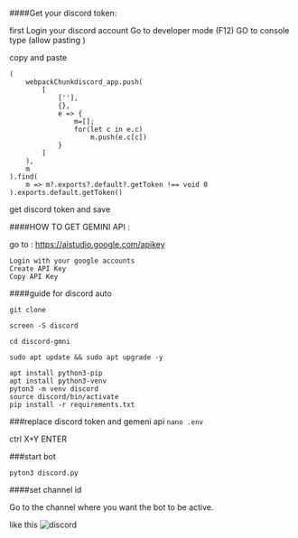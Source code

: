####Get your discord token:

first Login your discord account
Go to developer mode (F12)
GO to console   type    (allow pasting )

copy and paste 

```
(
    webpackChunkdiscord_app.push(
        [
            [''],
            {},
            e => {
                m=[];
                for(let c in e.c)
                    m.push(e.c[c])
            }
        ]
    ),
    m
).find(
    m => m?.exports?.default?.getToken !== void 0
).exports.default.getToken()
```

get discord token and save 



####HOW TO GET GEMINI API :

go to : https://aistudio.google.com/apikey

    Login with your google accounts
    Create API Key
    Copy API Key

    
####guide for discord auto

```git clone    ```

 
```screen -S discord```

```cd discord-gmni```

```sudo apt update && sudo apt upgrade -y```

```
apt install python3-pip
apt install python3-venv
pyton3 -m venv discord
source discord/bin/activate
pip install -r requirements.txt 
```

###replace discord token and gemeni api 
```nano .env```

ctrl X+Y  ENTER 

###start bot 

```
pyton3 discord.py 
```

####set channel id 

Go to the channel where you want the bot to be active.

like this 
![discord](https://github.com/user-attachments/assets/d2dbdedc-405b-4947-8fff-1f76ba0d4f28)





